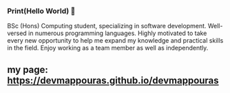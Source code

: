 ### Print(Hello World) 👋

BSc (Hons) Computing student, specializing in software development. Well-versed in numerous programming languages. 
Highly motivated to take every new opportunity to help me expand my knowledge and practical skills in the field. 
Enjoy working as a team member as well as independently.

## my page: https://devmappouras.github.io/devmappouras

<!--
**devMappouras/devmappouras** is a ✨ _special_ ✨ repository because its `README.md` (this file) appears on your GitHub profile.

Here are some ideas to get you started:

- 🔭 I’m currently working on ...
- 🌱 I’m currently learning ...
- 👯 I’m looking to collaborate on ...
- 🤔 I’m looking for help with ...
- 💬 Ask me about ...
- 📫 How to reach me: ...
- 😄 Pronouns: ...
- ⚡ Fun fact: ...
-->
